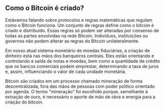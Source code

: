 ## Como o Bitcoin é criado?

Estávamos falando sobre protocolos e regras matemáticas que regulam como o Bitcoin funciona. Um conjunto de regras define como o bitcoin é criado e distribuído. Essas regras só podem ser alteradas por consenso de todas as partes envolvidas na rede Bitcoin. Indivíduos, instituições ou governos não podem alterar as regras do Bitcoin unilateralmente.

Em nosso atual sistema monetário de moedas fiduciárias, a criação de dinheiro está nas mãos dos banqueiros centrais. Eles estão orientando e controlando a saída de notas e moedas, bem como a quantidade de crédito que os bancos comerciais podem emprestar, determinando a taxa de juros e, assim, influenciando o valor de cada unidade monetária.

Bitcoin são criados em um processo chamado mineração de forma descentralizada, fora das mãos de pessoas com poder político orientado por agenda. O termo "mineração" foi escolhido porque, semelhante à extração de ouro, é necessário o aporte de mão de obra e energia para a criação do bitcoin.
